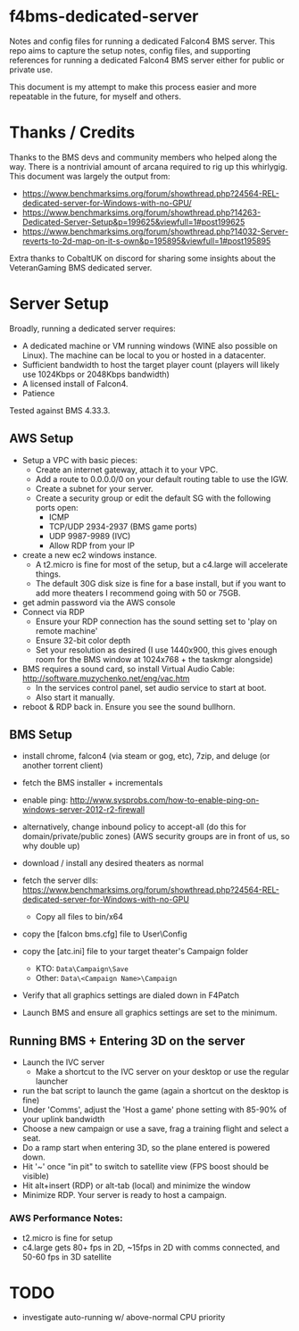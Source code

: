 # f4bms-dedicated-server
Notes and config files for running a dedicated Falcon4 BMS server.
This repo aims to capture the setup notes, config files, and supporting references for running a dedicated Falcon4 BMS server either for public or private use.

This document is my attempt to make this process easier and more repeatable in the future, for myself and others.

# Thanks / Credits

Thanks to the BMS devs and community members who helped along the way.
There is a nontrivial amount of arcana required to rig up this whirlygig.
This document was largely the output from:

* https://www.benchmarksims.org/forum/showthread.php?24564-REL-dedicated-server-for-Windows-with-no-GPU/
* https://www.benchmarksims.org/forum/showthread.php?14263-Dedicated-Server-Setup&p=199625&viewfull=1#post199625
* https://www.benchmarksims.org/forum/showthread.php?14032-Server-reverts-to-2d-map-on-it-s-own&p=195895&viewfull=1#post195895

Extra thanks to CobaltUK on discord for sharing some insights about the VeteranGaming BMS dedicated server.

# Server Setup

Broadly, running a dedicated server requires:

* A dedicated machine or VM running windows (WINE also possible on Linux).  The machine can be local to you or hosted in a datacenter.
* Sufficient bandwidth to host the target player count (players will likely use 1024Kbps or 2048Kbps bandwidth)
* A licensed install of Falcon4.
* Patience

Tested against BMS 4.33.3.

## AWS Setup
* Setup a VPC with basic pieces:
  * Create an internet gateway, attach it to your VPC.
  * Add a route to 0.0.0.0/0 on your default routing table to use the IGW.
  * Create a subnet for your server.
  * Create a security group or edit the default SG with the following ports open:
    * ICMP
    * TCP/UDP 2934-2937 (BMS game ports)
    * UDP 9987-9989 (IVC)
    * Allow RDP from your IP
* create a new ec2 windows instance.
  * A t2.micro is fine for most of the setup, but a c4.large will accelerate things.
  * The default 30G disk size is fine for a base install, but if you want to add more theaters I recommend going with 50 or 75GB.
* get admin password via the AWS console
* Connect via RDP
  * Ensure your RDP connection has the sound setting set to 'play on remote machine'
  * Ensure 32-bit color depth
  * Set your resolution as desired (I use 1440x900, this gives enough room for the BMS window at 1024x768 + the taskmgr alongside)
* BMS requires a sound card, so install Virtual Audio Cable: http://software.muzychenko.net/eng/vac.htm
  * In the services control panel, set audio service to start at boot.  
  * Also start it manually.
* reboot & RDP back in.  Ensure you see the sound bullhorn.

## BMS Setup
* install chrome, falcon4 (via steam or gog, etc), 7zip, and deluge (or another torrent client)
* fetch the BMS installer + incrementals
* enable ping: http://www.sysprobs.com/how-to-enable-ping-on-windows-server-2012-r2-firewall
* alternatively, change inbound policy to accept-all (do this for domain/private/public zones) (AWS security groups are in front of us, so why double up)

* download / install any desired theaters as normal
* fetch the server dlls: https://www.benchmarksims.org/forum/showthread.php?24564-REL-dedicated-server-for-Windows-with-no-GPU
  * Copy all files to bin/x64
* copy the [falcon bms.cfg] file to User\Config
* copy the [atc.ini] file to your target theater's Campaign folder
  * KTO: `Data\Campaign\Save`
  * Other: `Data\<Campaign Name>\Campaign`
* Verify that all graphics settings are dialed down in F4Patch
* Launch BMS and ensure all graphics settings are set to the minimum.

## Running BMS + Entering 3D on the server
* Launch the IVC server
  * Make a shortcut to the IVC server on your desktop or use the regular launcher
* run the bat script to launch the game (again a shortcut on the desktop is fine)
* Under 'Comms', adjust the 'Host a game' phone setting with 85-90% of your uplink bandwidth
* Choose a new campaign or use a save, frag a training flight and select a seat.
* Do a ramp start when entering 3D, so the plane entered is powered down.
* Hit '~' once "in pit" to switch to satellite view (FPS boost should be visible)
* Hit alt+insert (RDP) or alt-tab (local) and minimize the window
* Minimize RDP.  Your server is ready to host a campaign.

### AWS Performance Notes:
* t2.micro is fine for setup
* c4.large gets 80+ fps in 2D, ~15fps in 2D with comms connected, and 50-60 fps in 3D satellite

# TODO
* investigate auto-running w/ above-normal CPU priority
